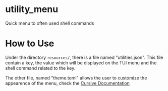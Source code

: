# utility_menu
Quick menu to often used shell commands

# How to Use
Under the directory `resources/`, there is a file named "utilities.json".
This file contain a key, the value which will be displayed on the TUI menu
and the shell command related to the key.

The other file, named "theme.toml" allows the user to customize the appearence
of the menu, check the [Cursive Documentation](https://docs.rs/cursive/latest/cursive/theme/index.html#)
